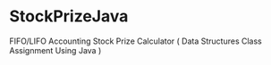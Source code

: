 # StockPrizeJava
FIFO/LIFO Accounting Stock Prize Calculator ( Data Structures Class Assignment Using Java )

